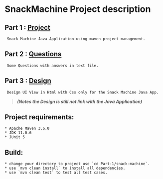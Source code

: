   # SnackMachine Project description
  
  ## Part 1 : [Project](https://github.com/shawkiIIalasy/SnackMachine/tree/master/Part-1)
     Snack Machine Java Application using maven project management. 
  ## Part 2 : [Questions](https://github.com/shawkiIIalasy/SnackMachine/tree/master/Part-2)
     Some Questions with answers in text file.
  ## Part 3 : [Design](https://github.com/shawkiIIalasy/SnackMachine/tree/master/Part-3)
     Design UI View in Html with Css only for the Snack Machine Java App.
   > ***(Notes the Design is still not link with the Java Application)***
   
  ## Project requirements:
    * Apache Maven 3.6.0
    * JDK 11.0.6
    * JUnit 5
    
  ## Build:
    * change your directory to project use `cd Part-1/snack-machine`.
    * use `mvn clean install` to install all dependencies.
    * use `mvn clean test` to test all test cases.
    
